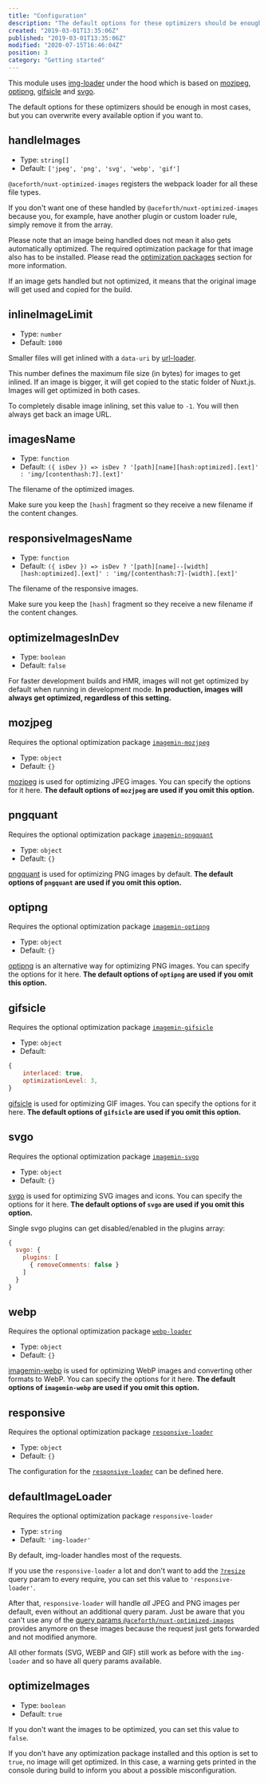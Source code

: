 ```yaml
---
title: "Configuration"
description: "The default options for these optimizers should be enough in most cases, but you can overwrite every available option if you want to"
created: "2019-03-01T13:35:06Z"
published: "2019-03-01T13:35:06Z"
modified: "2020-07-15T16:46:04Z"
position: 3
category: "Getting started"
---
```


This module uses [img-loader](https://www.npmjs.com/package/img-loader) under the hood which is based on [mozjpeg][imagemin-mozjpeg], [optipng][imagemin-optipng], [gifsicle][imagemin-gifsicle] and [svgo][imagemin-svgo].

The default options for these optimizers should be enough in most cases, but you can overwrite every available option if you want to.

## handleImages

- Type: `string[]`
- Default: `['jpeg', 'png', 'svg', 'webp', 'gif']`

`@aceforth/nuxt-optimized-images` registers the webpack loader for all these file types.

If you don't want one of these handled by `@aceforth/nuxt-optimized-images` because you, for example, have another plugin or custom loader rule, simply remove it from the array.

Please note that an image being handled does not mean it also gets automatically optimized. The required optimization package for that image also has to be installed. Please read the [optimization packages](/docs/nuxt-optimized-images#optimization-packages) section for more information.

If an image gets handled but not optimized, it means that the original image will get used and copied for the build.

## inlineImageLimit

- Type: `number`
- Default: `1000`

Smaller files will get inlined with a `data-uri` by [url-loader](https://www.npmjs.com/package/url-loader).

This number defines the maximum file size (in bytes) for images to get inlined. If an image is bigger, it will get copied to the static folder of Nuxt.js. Images will get optimized in both cases.

To completely disable image inlining, set this value to `-1`. You will then always get back an image URL.

## imagesName

- Type: `function`
- Default: `({ isDev }) => isDev ? '[path][name][hash:optimized].[ext]' : 'img/[contenthash:7].[ext]'`

The filename of the optimized images.

<docs-alert>

Make sure you keep the `[hash]` fragment so they receive a new filename if the content changes.

</docs-alert>

## responsiveImagesName

- Type: `function`
- Default: `({ isDev }) => isDev ? '[path][name]--[width][hash:optimized].[ext]' : 'img/[contenthash:7]-[width].[ext]'`

The filename of the responsive images.

<docs-alert>

Make sure you keep the `[hash]` fragment so they receive a new filename if the content changes.

</docs-alert>

## optimizeImagesInDev

- Type: `boolean`
- Default: `false`

For faster development builds and HMR, images will not get optimized by default when running in development mode. **In production, images will always get optimized, regardless of this setting.**

## mozjpeg

<docs-alert>

Requires the optional optimization package [`imagemin-mozjpeg`][imagemin-mozjpeg]

</docs-alert>

- Type: `object`
- Default: `{}`

[mozjpeg][imagemin-mozjpeg] is used for optimizing JPEG images. You can specify the options for it here. **The default options of `mozjpeg` are used if you omit this option.**

## pngquant

<docs-alert>

Requires the optional optimization package [`imagemin-pngquant`][imagemin-pngquant]

</docs-alert>

- Type: `object`
- Default: `{}`

[pngquant][imagemin-pngquant] is used for optimizing PNG images by default. **The default options of `pngquant` are used if you omit this option.**

## optipng

<docs-alert>

Requires the optional optimization package [`imagemin-optipng`][imagemin-optipng]

</docs-alert>

- Type: `object`
- Default: `{}`

[optipng][imagemin-optipng] is an alternative way for optimizing PNG images. You can specify the options for it here. **The default options of `optipng` are used if you omit this option.**

## gifsicle

<docs-alert>

Requires the optional optimization package [`imagemin-gifsicle`][imagemin-gifsicle]

</docs-alert>

- Type: `object`
- Default:

```javascript
{
    interlaced: true,
    optimizationLevel: 3,
}
```

[gifsicle][imagemin-gifsicle] is used for optimizing GIF images. You can specify the options for it here. **The default options of `gifsicle` are used if you omit this option.**

## svgo

<docs-alert>

Requires the optional optimization package [`imagemin-svgo`][imagemin-svgo]

</docs-alert>

- Type: `object`
- Default: `{}`

[svgo][imagemin-svgo] is used for optimizing SVG images and icons. You can specify the options for it here. **The default options of `svgo` are used if you omit this option.**

Single svgo plugins can get disabled/enabled in the plugins array:

```javascript
{
  svgo: {
    plugins: [
      { removeComments: false }
    ]
  }
}
```

## webp

<docs-alert>

Requires the optional optimization package [`webp-loader`][webp-loader]

</docs-alert>

- Type: `object`
- Default: `{}`

[imagemin-webp][webp-loader] is used for optimizing WebP images and converting other formats to WebP. You can specify the options for it here. **The default options of `imagemin-webp` are used if you omit this option.**

## responsive

<docs-alert>

Requires the optional optimization package [`responsive-loader`][responsive-loader]

</docs-alert>

- Type: `object`
- Default: `{}`

The configuration for the [`responsive-loader`][responsive-loader] can be defined here.

## defaultImageLoader

<docs-alert>

Requires the optional optimization package `responsive-loader`

</docs-alert>

- Type: `string`
- Default: `'img-loader'`

By default, img-loader handles most of the requests.

<docs-alert variant="info">

If you use the `responsive-loader` a lot and don't want to add the [`?resize`](/docs/nuxt-optimized-images/usage#resize) query param to every require, you can set this value to `'responsive-loader'`.

After that, `responsive-loader` will handle *all* JPEG and PNG images per default, even without an additional query param. Just be aware that you can't use any of the [query params `@aceforth/nuxt-optimized-images`](/docs/nuxt-optimized-images/usage) provides anymore on these images because the request just gets forwarded and not modified anymore.

All other formats (SVG, WEBP and GIF) still work as before with the `img-loader` and so have all query params available.

</docs-alert>

## optimizeImages

- Type: `boolean`
- Default: `true`

If you don't want the images to be optimized, you can set this value to `false`.

<docs-alert>

If you don't have any optimization package installed and this option is set to `true`, no image will get optimized. In this case, a warning gets printed in the console during build to inform you about a possible misconfiguration.

</docs-alert>


[imagemin-mozjpeg]: https://www.npmjs.com/package/imagemin-mozjpeg
[imagemin-pngquant]: https://www.npmjs.com/package/imagemin-pngquant
[imagemin-optipng]: https://www.npmjs.com/package/imagemin-optipng
[imagemin-gifsicle]: https://www.npmjs.com/package/imagemin-gifsicle
[imagemin-svgo]: https://www.npmjs.com/package/imagemin-svgo
[webp-loader]: https://www.npmjs.com/package/webp-loader
[responsive-loader]: https://www.npmjs.com/package/responsive-loader
